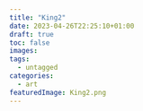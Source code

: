 ```yaml
---
title: "King2"
date: 2023-04-26T22:25:10+01:00
draft: true
toc: false
images:
tags:
  - untagged
categories:
  - art
featuredImage: King2.png
---
```


